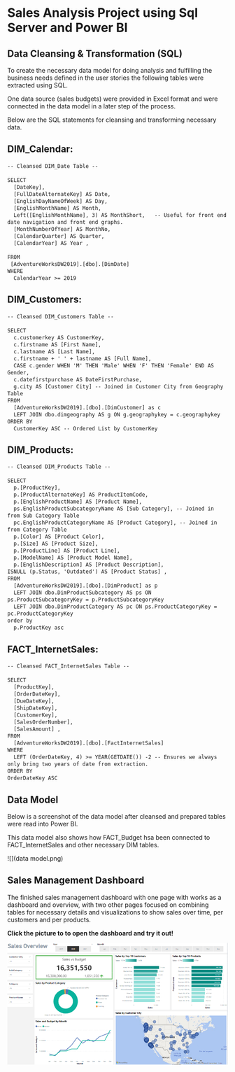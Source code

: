 # Sales Analysis Project using Sql Server and Power BI

## Data Cleansing & Transformation (SQL)

To create the necessary data model for doing analysis and fulfilling the business needs defined in the user stories the following tables were extracted using SQL.

One data source (sales budgets) were provided in Excel format and were connected in the data model in a later step of the process.

Below are the SQL statements for cleansing and transforming necessary data.




## DIM_Calendar:

```
-- Cleansed DIM_Date Table --

SELECT 
  [DateKey], 
  [FullDateAlternateKey] AS Date, 
  [EnglishDayNameOfWeek] AS Day, 
  [EnglishMonthName] AS Month, 
  Left([EnglishMonthName], 3) AS MonthShort,   -- Useful for front end date navigation and front end graphs.
  [MonthNumberOfYear] AS MonthNo, 
  [CalendarQuarter] AS Quarter, 
  [CalendarYear] AS Year ,
  
FROM 
 [AdventureWorksDW2019].[dbo].[DimDate]
WHERE 
  CalendarYear >= 2019
```
  

## DIM_Customers:

```
-- Cleansed DIM_Customers Table --

SELECT 
  c.customerkey AS CustomerKey, 
  c.firstname AS [First Name], 
  c.lastname AS [Last Name], 
  c.firstname + ' ' + lastname AS [Full Name], 
  CASE c.gender WHEN 'M' THEN 'Male' WHEN 'F' THEN 'Female' END AS Gender,
  c.datefirstpurchase AS DateFirstPurchase, 
  g.city AS [Customer City] -- Joined in Customer City from Geography Table
FROM 
  [AdventureWorksDW2019].[dbo].[DimCustomer] as c
  LEFT JOIN dbo.dimgeography AS g ON g.geographykey = c.geographykey 
ORDER BY 
  CustomerKey ASC -- Ordered List by CustomerKey
  ```
  
## DIM_Products:
  
  ```
-- Cleansed DIM_Products Table --

SELECT 
    p.[ProductKey], 
    p.[ProductAlternateKey] AS ProductItemCode, 
    p.[EnglishProductName] AS [Product Name], 
    ps.EnglishProductSubcategoryName AS [Sub Category], -- Joined in from Sub Category Table
    pc.EnglishProductCategoryName AS [Product Category], -- Joined in from Category Table
    p.[Color] AS [Product Color], 
    p.[Size] AS [Product Size], 
    p.[ProductLine] AS [Product Line], 
    p.[ModelName] AS [Product Model Name], 
    p.[EnglishDescription] AS [Product Description], 
  ISNULL (p.Status, 'Outdated') AS [Product Status] ,
FROM 
    [AdventureWorksDW2019].[dbo].[DimProduct] as p
    LEFT JOIN dbo.DimProductSubcategory AS ps ON ps.ProductSubcategoryKey = p.ProductSubcategoryKey 
    LEFT JOIN dbo.DimProductCategory AS pc ON ps.ProductCategoryKey = pc.ProductCategoryKey 
order by 
    p.ProductKey asc
```
    
 ## FACT_InternetSales:
    
  ```
-- Cleansed FACT_InternetSales Table --

SELECT 
    [ProductKey], 
    [OrderDateKey], 
    [DueDateKey], 
    [ShipDateKey], 
    [CustomerKey], 
    [SalesOrderNumber], 
    [SalesAmount] ,
FROM 
    [AdventureWorksDW2019].[dbo].[FactInternetSales]
WHERE 
    LEFT (OrderDateKey, 4) >= YEAR(GETDATE()) -2 -- Ensures we always only bring two years of date from extraction.
ORDER BY
  OrderDateKey ASC
   ```
   
## Data Model

Below is a screenshot of the data model after cleansed and prepared tables were read into Power BI.

This data model also shows how FACT_Budget hsa been connected to FACT_InternetSales and other necessary DIM tables.

![](data model.png)

## Sales Management Dashboard

The finished sales management dashboard with one page with works as a dashboard and overview, with two other pages focused on combining tables for necessary details and visualizations to show sales over time, per customers and per products.

**Click the picture to to open the dashboard and try it out!**

![](Sql_PowerBI_Project.png)

